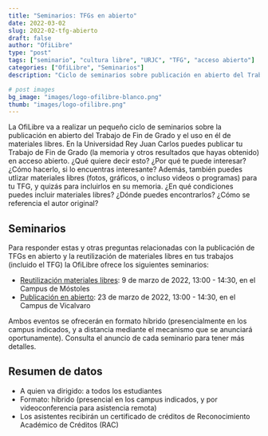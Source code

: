 ```yaml
---
title: "Seminarios: TFGs en abierto"
date: 2022-03-02
slug: 2022-02-tfg-abierto
draft: false
author: "OfiLibre"
type: "post"
tags: ["seminario", "cultura libre", "URJC", "TFG", "acceso abierto"]
categories: ["OfiLibre", "Seminarios"]
description: "Ciclo de seminarios sobre publicación en abierto del Trabajo de Fin de Grado y el uso en él de materiales libres."

# post images 
bg_image: "images/logo-ofilibre-blanco.png"
thumb: "images/logo-ofilibre.png"
---
```


La OfiLibre va a realizar un pequeño ciclo de seminarios sobre la publicación en abierto del Trabajo de Fin de Grado y el uso en él de materiales libres. En la Universidad Rey Juan Carlos puedes publicar tu Trabajo de Fin de Grado (la memoria y otros resultados que hayas obtenido) en acceso abierto. ¿Qué quiere decir esto? ¿Por qué te puede interesar? ¿Cómo hacerlo, si lo encuentras interesante? Además, también puedes utlizar materiales libres (fotos, gráficos, o incluso videos o programas) para tu TFG, y quizás para incluirlos en su memoria. ¿En qué condiciones puedes incluir materiales libres? ¿Dónde puedes encontrarlos? ¿Cómo se referencia el autor original?

## Seminarios

Para responder estas y otras preguntas relacionadas con la publicación de TFGs en abierto y la reutilización de materiales libres en tus trabajos (incluido el TFG) la OfiLibre ofrece los siguientes seminarios:

* [Reutilización materiales libres](https://ofilibre.gitlab.io/blog/2022-03-09-materiales-libres/): 9 de marzo de 2022, 13:00 - 14:30, en el Campus de Móstoles
* [Publicación en abierto](https://ofilibre.gitlab.io/blog/2022-03-23-tfg-abierto/): 23 de marzo de 2022, 13:00 - 14:30, en el Campus de Vicalvaro

Ambos eventos se ofrecerán en formato híbrido (presencialmente en los campus indicados, y a distancia mediante el mecanismo que se anunciará oportunamente). Consulta el anuncio de cada seminario para tener más detalles.

## Resumen de datos

* A quien va dirigido: a todos los estudiantes
* Formato: híbrido (presencial en los campus indicados, y por videoconferencia para asistencia remota)
* Los asistentes recibirán un certificado de créditos de Reconocimiento Académico de Créditos (RAC)
